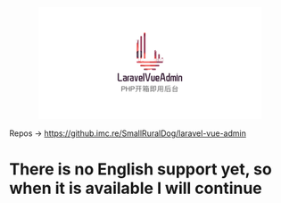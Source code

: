 <p align="center"><a href="https://github.imc.re/SmallRuralDog/laravel-vue-admin" target="_blank"><img src="./logo-1584436939847.png" width="400"></a></p>

Repos -> https://github.imc.re/SmallRuralDog/laravel-vue-admin

# There is no English support yet, so when it is available I will continue
